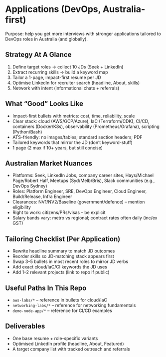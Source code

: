 # Applications (DevOps, Australia-first)

Purpose: help you get more interviews with stronger applications tailored to DevOps roles in Australia (and globally).

## Strategy At A Glance

1. Define target roles → collect 10 JDs (Seek + LinkedIn)
2. Extract recurring skills → build a keyword map
3. Tailor a 1-page, impact-first resume per JD
4. Optimise LinkedIn for recruiter search (headline, About, skills)
5. Network with intent (informational chats + referrals)

## What “Good” Looks Like

- Impact-first bullets with metrics: cost, time, reliability, scale
- Clear stack: cloud (AWS/GCP/Azure), IaC (Terraform/CDK), CI/CD, containers (Docker/K8s), observability (Prometheus/Grafana), scripting (Python/Bash)
- ATS-friendly: no images/tables; standard section headers; PDF
- Tailored keywords that mirror the JD (don’t keyword-stuff)
- 1 page (2 max if 10+ years, but still concise)

## Australian Market Nuances

- Platforms: Seek, LinkedIn Jobs, company career sites, Hays/Michael Page/Robert Half, Meetups (Syd/Melb/Bris), Slack communities (e.g., DevOps Sydney)
- Roles: Platform Engineer, SRE, DevOps Engineer, Cloud Engineer, Build/Release, Infra Engineer
- Clearances: NV1/NV2/Baseline (government/defence) – mention eligibility
- Right to work: citizens/PRs/visas – be explicit
- Salary bands vary: metro vs regional; contract rates often daily (inc/ex GST)

## Tailoring Checklist (Per Application)

- Rewrite headline summary to match JD outcomes
- Reorder skills so JD-matching stack appears first
- Swap 3–5 bullets in most recent roles to mirror JD verbs
- Add exact cloud/IaC/CI keywords the JD uses
- Add 1–2 relevant projects (link to repo if public)

## Useful Paths In This Repo

- `aws-labs/*` – reference in bullets for cloud/IaC
- `networking-labs/*` – reference for networking fundamentals
- `demo-node-app/*` – reference for CI/CD examples

## Deliverables

- One base resume + role-specific variants
- Optimised LinkedIn profile (headline, About, Featured)
- A target company list with tracked outreach and referrals
